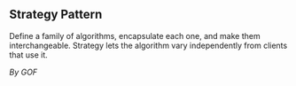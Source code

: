 ## Strategy Pattern ##

Define a family of algorithms, encapsulate each one, and make them interchangeable. Strategy lets the algorithm vary independently from clients that use it.

 
*By GOF*
